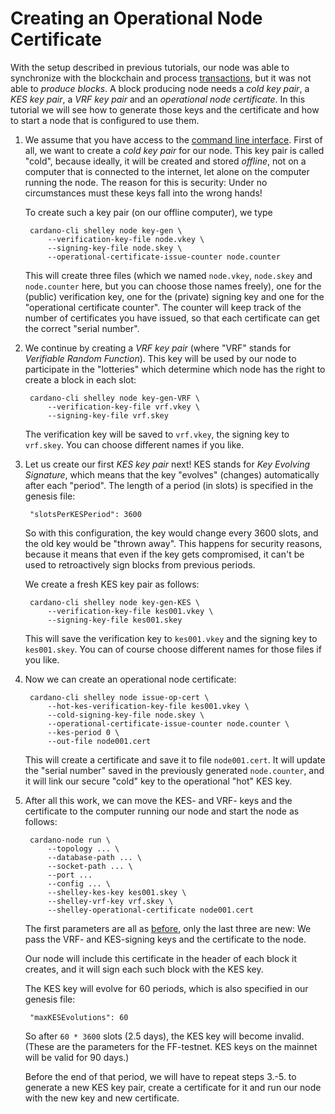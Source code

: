 # Creating an Operational Node Certificate

With the setup described in previous tutorials,
our node was able to synchronize with the blockchain and process [transactions](tx.md),
but it was not able to _produce blocks_. 
A block producing node needs a _cold key pair_, a _KES key pair_, a _VRF key pair_ and an _operational node certificate_.
In this tutorial we will see how to generate those keys and the certificate and how to start a node that is configured to use them.

1. We assume that you have access to the [command line interface](cli.md).
   First of all, we want to create a _cold key pair_ for our node. 
   This key pair is called "cold", because ideally, it will be created and stored _offline_, not on a computer that is connected to the internet,
   let alone on the computer running the node.
   The reason for this is security: Under no circumstances must these keys fall into the wrong hands!

   To create such a key pair (on our offline computer), we type

        cardano-cli shelley node key-gen \
            --verification-key-file node.vkey \
            --signing-key-file node.skey \
            --operational-certificate-issue-counter node.counter

   This will create three files (which we named `node.vkey`, `node.skey` and `node.counter` here, but you can choose those names freely),
   one for the (public) verification key, one for the (private) signing key and one for the "operational certificate counter".
   The counter will keep track of the number of certificates you have issued, so that each certificate can get the correct "serial number".

2. We continue by creating a _VRF key pair_ (where "VRF" stands for _Verifiable Random Function_).
   This key will be used by our node to participate in the "lotteries" which determine
   which node has the right to create a block in each slot:

        cardano-cli shelley node key-gen-VRF \
            --verification-key-file vrf.vkey \
            --signing-key-file vrf.skey

   The verification key will be saved to `vrf.vkey`, the signing key to `vrf.skey`. You can choose different names if you like.

3. Let us create our first _KES key pair_ next! KES stands for _Key Evolving Signature_, which means that the key "evolves" (changes)
   automatically after each "period". The length of a period (in slots) is specified in the genesis file:

        "slotsPerKESPeriod": 3600

   So with this configuration, the key would change every 3600 slots, and the old key would be "thrown away". This happens for security reasons,
   because it means that even if the key gets compromised, it can't be used to retroactively sign blocks from previous periods.

   We create a fresh KES key pair as follows:

        cardano-cli shelley node key-gen-KES \
            --verification-key-file kes001.vkey \
            --signing-key-file kes001.skey

   This will save the verification key to `kes001.vkey` and the signing key to `kes001.skey`.
   You can of course choose different names for those files if you like.

4. Now we can create an operational node certificate:

        cardano-cli shelley node issue-op-cert \
            --hot-kes-verification-key-file kes001.vkey \
            --cold-signing-key-file node.skey \
            --operational-certificate-issue-counter node.counter \
            --kes-period 0 \
            --out-file node001.cert

   This will create a certificate and save it to file `node001.cert`. 
   It will update the "serial number" saved in the previously generated `node.counter`,
   and it will link our secure "cold" key to the operational "hot" KES key.

5. After all this work, we can move the KES- and VRF- keys and the certificate to the computer running our node and start the node as follows:

        cardano-node run \
            --topology ... \
            --database-path ... \
            --socket-path ... \
            --port ...
            --config ... \
            --shelley-kes-key kes001.skey \
            --shelley-vrf-key vrf.skey \
            --shelley-operational-certificate node001.cert

   The first parameters are all as [before](ekg.md), only the last three are new: We pass the VRF- and KES-signing keys and the certificate to the node.

   Our node will include this certificate in the header of each block it creates,
   and it will sign each such block with the KES key.

   The KES key will evolve for 60 periods, which is also specified in our genesis file:

        "maxKESEvolutions": 60

   So after `60 * 3600` slots (2.5 days), the KES key will become invalid.
   (These are the parameters for the FF-testnet. KES keys on the mainnet will be valid for 90 days.)

   Before the end of that period, we will have to repeat steps 3.-5. to generate a new KES key pair, create a certificate for it and run our node with the new key and new certificate.
            
